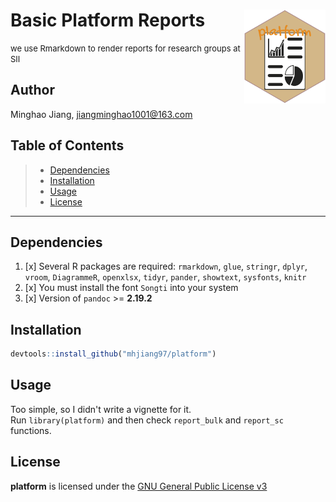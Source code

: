 # Basic Platform Reports <img src="https://github.com/mhjiang97/platform/blob/master/data-raw/platform.png" align="right" height="150" width="130/"/>

<font size="2"> we use Rmarkdown to render reports for research groups at SII </font>

## Author

Minghao Jiang, [jiangminghao1001\@163.com](mailto:jiangminghao1001@163.com)

## Table of Contents

> -   [Dependencies](#Dependencies)
> -   [Installation](#Installation)
> -   [Usage](#Usage)
> -   [License](#License)

------------------------------------------------------------------------

## Dependencies

1.  [x] Several R packages are required: `rmarkdown`, `glue`, `stringr`, `dplyr`, `vroom`, `DiagrammeR`, `openxlsx`, `tidyr`, `pander`, `showtext`, `sysfonts`, `knitr`  
2.  [x] You must install the font `Songti` into your system  
3.  [x] Version of `pandoc` >= **2.19.2**


## Installation

``` r
devtools::install_github("mhjiang97/platform")
```

## Usage

Too simple, so I didn't write a vignette for it.  
Run `library(platform)` and then check `report_bulk` and `report_sc` functions.

## License

**platform** is licensed under the [GNU General Public License v3](http://www.gnu.org/licenses/gpl-3.0.html)

